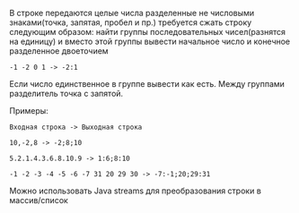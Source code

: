 В строке передаются целые числа разделенные не числовыми знаками(точка, запятая, пробел и пр.) требуется сжать строку следующим образом:
найти группы последовательных чисел(разнятся на единицу) и вместо этой группы 
вывести начальное число и конечное разделенное двоеточием

`-1 -2 0 1 -> -2:1`

Если число единственное в группе вывести как есть. Между группами разделитель точка с запятой.

Примеры:

`Входная строка -> Выходная строка`

`10,-2,8 -> -2;8;10`

`5.2.1.4.3.6.8.10.9 -> 1:6;8:10`

`-1 -2 -3 -4 -5 -6 -7 31 20 29 30 -> -7:-1;20;29:31`

Можно использовать Java streams для преобразования строки в массив/список